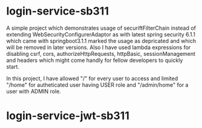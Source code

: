 # login-service-sb311

A simple project which demonstrates usage of securiftFilterChain instead of extending WebSecurityConfigurerAdaptor as with latest spring security 6.1.1 which came with springboot3.1.1 marked the usage as depricated and which will be removed in later versions.
Also I have used lambda expressions for disabling csrf, cors, authorizeHttpRequests, httpBasic, sessionManagement and headers which might come handly for fellow developers to quickly start.

In this project, I have allowed "/" for every user to access and limited "/home" for autheticated user having USER role and "/admin/home" for a user with ADMIN role.  
# login-service-jwt-sb311
